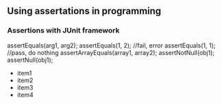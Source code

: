 ## Using assertations in programming

### Assertions with JUnit framework
assertEquals(arg1, arg2);
	assertEquals(1, 2); //fail, error
	assertEquals(1, 1); //pass, do nothing
assertArrayEquals(array1, array2);
assertNotNull(obj1);
assertNull(obj1);


- item1
- item2
- item3
- item4